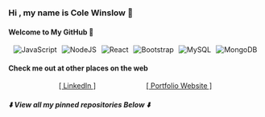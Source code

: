 ###  Hi , my name is Cole Winslow 🚀  
#### Welcome to My GitHub 👾
<div style="display:flex; justify-content:space-evenly; flex-wrap:wrap;">
            
<img alt="JavaScript" src="https://img.shields.io/badge/javascript%20-%23F7E01C.svg?&style=for-the-badge&logo=javascript&logoColor=%23000000"/>
<img alt="NodeJS" src="https://img.shields.io/badge/node.js%20-%23339933.svg?&style=for-the-badge&logo=node.js&logoColor=white"/> 
<img alt="React" src="https://img.shields.io/badge/react%20-%2320232a.svg?&style=for-the-badge&logo=react&logoColor=%2361DAFB"/> 
<img alt="Bootstrap" src="https://img.shields.io/badge/bootstrap%205%20-%237952B3.svg?&style=for-the-badge&logo=bootstrap&logoColor=white"/>  
<img alt="MySQL" src="https://img.shields.io/badge/mysql-%2300758F.svg?&style=for-the-badge&logo=mysql&logoColor=F29111"/> 
<img alt="MongoDB" src ="https://img.shields.io/badge/MongoDB-%2313AA52.svg?&style=for-the-badge&logo=mongodb&logoColor=white"/> 
                                                                                                                              
</div>

#### Check me out at other places on the web
<div style="display:flex; justify-content:space-evenly; flex-wrap:wrap; width:100%;">
 <a href="https://www.linkedin.com/in/cole-winslow/">[ LinkedIn ]</a><a target="blank" href="https://colewinslowportfolio.netlify.app/">[ Portfolio Website ]</a>
</div>

##### ⬇️ View all my pinned repositories Below ⬇️
